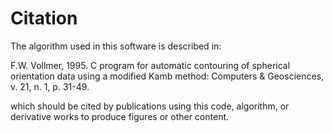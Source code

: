 # Citation

The algorithm used in this software is described in:

  F.W. Vollmer, 1995. C program for automatic contouring of spherical 
  orientation data using a modified Kamb method: Computers & Geosciences, 
  v. 21, n. 1, p. 31-49.
  
which should be cited by publications using this code, algorithm, or derivative 
works to produce figures or other content. 
